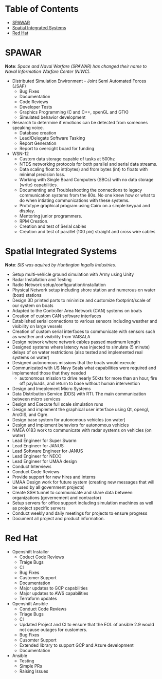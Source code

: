 # Table of Contents

  * [SPAWAR](#spawar)
  * [Spatial Integrated Systems](#spatial-integrated-systems)
  * [Red Hat](#red-hat)


# SPAWAR

**Note**: _Space and Naval Warfare (SPAWAR) has changed their name to Naval Information Warfare Center (NIWC)._

  * Distributed Simulation Environment - Joint Semi Automated Forces (JSAF)
      * Bug Fixes
      * Documentation
      * Code Reviews
      * Developer Tests
      * Graphics Programming (C and C++, openGL and GTK)
      * Simulated behavior development 
  * Research to determine if emotions can be detected from someones speaking voice.
      * Database creation
      * Lead/Delegate Software Tasking
      * Report Generation
      * Report to oversight board for funding
  * WSN-12
      * Custom data storage capable of tasks at 500hz
      * NTDS networking protocols for both parallel and serial data streams.
      * Data scaling float to int(bytes) and from bytes (int) to floats with minimal precision loss.
      * Working with Single Board Computers (SBCs) with no data storage (write) capabilities.
      * Documenting and Troubleshooting the connections to legacy communication systems from the 80s. No one knew how or what to do when intiating communications with these systems.
      * Prototype graphical program using Cairo on a simple keypad and display.
      * Mentoring junior programmers. 
      * RPM Creation.
      * Creation and test of Serial cables
      * Creation and test of parallel (100 pin) straight and cross wire cables

# Spatial Integrated Systems

**Note**: _SIS was aquired by Huntington Ingalls Industries._

  * Setup multi-vehicle ground simulation with Army using Unity
  * Radar Installation and Testing
  * Radio Network setup/configuration/installation
  * Physical Network setup including shore station and numerous on water (boat) stations
  * Design 3D printed parts to minimize and customize footprint/scale of our system on boats
  * Adapted to the Controller Area Network (CAN) systems on boats
  * Creation of custom CAN software interfaces
  * Established serial connections to various sensors including weather and visibility on large vessels
  * Creation of custom serial interfaces to communicate with sensors such as weather and visibility from VAISALA
  * Design network where network cables passed maximum length
  * Designed systems where latency was injected to simulate (5 minute) delays of on water restrictions (also tested and implemented real systems on water)
  * Designed autonomous missions that the boats would execute
  * Communicated with US Navy Seals what capabilities were required and implemented those that they needed
      * autonomous mission to drive nearly 50kts for more than an hour, fire off payloads, and return to base without human intervention
  * Design and Imeplement Micro Systems
  * Data Distribution Service (DDS) with RTI. The main communication between micro services
  * Design and Execute full scale simulation runs
  * Design and implement the graphical user interface using Qt, opengl, ArcGIS, and Ogre.
  * Design base system for autonomous vehicles (on water)
  * Design and implement behaviors for autonomous vehicles
  * NMEA 0183 work to communicate with radar systems on vehicles (on water)
  * Lead Engineer for Super Swarm
  * Lead Engineer for JANUS
  * Lead Software Engineer for JANUS
  * Lead Engineer for NECC
  * Lead Engineer for UMAA design
  * Conduct Interviews
  * Conduct Code Reviews
  * Provide support for new hires and interns
  * UMAA Design work for future system (creating new messages that will be used by all government projects)
  * Create SSH tunnel to communicate and share data between organizations (governement and contractor)
  * Setup servers for office support including simulation machines as well as project specific servers
  * Conduct weekly and daily meetings for projects to ensure progress
  * Document all project and product information.


# Red Hat

  * Openshift Installer
      * Coduct Code Reviews
      * Traige Bugs
      * CI
      * Bug Fixes
      * Customer Support
      * Documentation
      * Major updates to GCP capabilities
      * Major updates to AWS capabilities
      * Terraform updates
  * Openshift Ansible
      * Conduct Code Reviews
      * Triage Bugs
      * CI
      * Updated Project and CI to ensure that the EOL of ansible 2.9 would not cause outages for customers.
      * Bug Fixes
      * Cusomter Support
      * Extended library to support GCP and Azure development
      * Documentation
  * Ansible
      * Testing
      * Simple PRs
      * Raising Issues